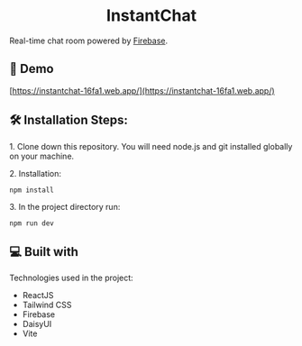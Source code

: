 <h1 align="center" id="title">InstantChat</h1>

Real-time chat room powered by
[Firebase](https://firebase.google.com/?utm_source=firechat).

<h2>🚀 Demo</h2>

[https://instantchat-16fa1.web.app/](https://instantchat-16fa1.web.app/)

<h2>🛠️ Installation Steps:</h2>

<p>1. Clone down this repository. You will need node.js and git installed globally on your machine.</p>

<p>2. Installation:</p>

```
npm install
```

<p>3. In the project directory run:</p>

```
npm run dev
```

  
  
<h2>💻 Built with</h2>

Technologies used in the project:

*   ReactJS
*   Tailwind CSS
*   Firebase
*   DaisyUI
*   Vite
